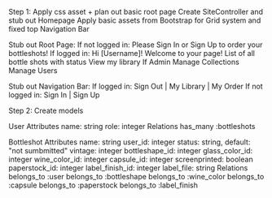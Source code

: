 Step 1: Apply css asset + plan out basic root page
  Create SiteController and stub out Homepage
  Apply basic assets from Bootstrap for Grid system and fixed top Navigation Bar
  
  Stub out Root Page:
    If not logged in: Please Sign In or Sign Up to order your bottleshots!
    If logged in: 
      Hi [Username]! Welcome to your page!
      List of all bottle shots with status
      View my library 
    If Admin
      Manage Collections
      Manage Users

  Stub out Navigation Bar: 
    If logged in: Sign Out | My Library | My Order 
    If not logged in: Sign In | Sign Up

Step 2: Create models

  User
    Attributes
      name: string
      role: integer
    Relations 
      has_many :bottleshots 

  Bottleshot
    Attributes
      name: string 
      user_id: integer
      status: string, default: "not sumbmitted"
      vintage: integer
      bottleshape_id: integer
      glass_color_id: integer
      wine_color_id: integer
      capsule_id: integer
      screenprinted: boolean
      paperstock_id: integer
      label_finish_id: integer
      label_file: string
    Relations
      belongs_to :user
      belongs_to :bottleshape
      belongs_to :wine_color
      belongs_to :capsule
      belongs_to :paperstock
      belongs_to :label_finish




